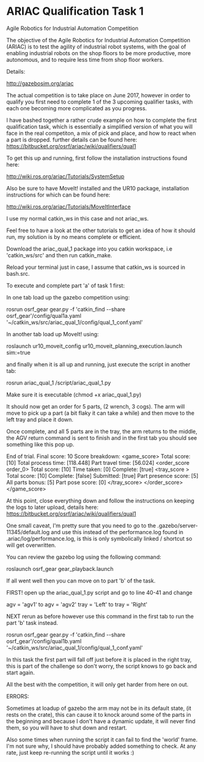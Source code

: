 # ARIAC Qualification Task 1
Agile Robotics for Industrial Automation Competition

The objective of the Agile Robotics for Industrial Automation Competition (ARIAC) is to test the agility of industrial robot systems, with the goal of enabling industrial robots on the shop floors to be more productive, more autonomous, and to require less time from shop floor workers. 

Details:

http://gazebosim.org/ariac

The actual competition is to take place on June 2017, however in order to qualify you first need to complete 1 of the 3 upcoming qualifier tasks, with each one becoming more complicated as you progress.

I have bashed together a rather crude example on how to complete the first qualification task, which is essentially a simplified version of what you will face in the real competiton, a mix of pick and place, and how to react when a part is dropped. further details can be found here: https://bitbucket.org/osrf/ariac/wiki/qualifiers/qual1

To get this up and running, first follow the installation instructions found here:

http://wiki.ros.org/ariac/Tutorials/SystemSetup

Also be sure to have MoveIt! installed and the UR10 package, installation instructions for which can be found here:

http://wiki.ros.org/ariac/Tutorials/MoveItInterface

I use my normal catkin_ws in this case and not ariac_ws.

Feel free to have a look at the other tutorials to get an idea of how it should run, my solution is by no means complete or efficient.

Download the ariac_qual_1 package into you catkin workspace, i.e 'catkin_ws/src' and then run catkin_make.

Reload your terminal just in case, I assume that catkin_ws is sourced in bash.src.

To execute and complete part 'a' of task 1 first:

In one tab load up the gazebo competition using:

rosrun osrf_gear gear.py -f 'catkin_find --share osrf_gear'/config/qual1a.yaml '~/catkin_ws/src/ariac_qual_1/config/qual_1_conf.yaml' 

In another tab load up MoveIt! using:

roslaunch ur10_moveit_config ur10_moveit_planning_execution.launch sim:=true

and finally when it is all up and running, just execute the script in another tab:

rosrun ariac_qual_1 /script/ariac_qual_1.py

Make sure it is executable (chmod +x ariac_qual_1.py)

It should now get an order for 5 parts, (2 wrench, 3 cogs). The arm will move to pick up a part (a bit flaky it can take a while) and then move to the left tray and place it down.

Once complete, and all 5 parts are in the tray, the arm returns to the middle, the AGV return command is sent to finish and in the first tab you should see something like this pop up.

End of trial. Final score: 10
Score breakdown:
<game_score>
Total score: [10]
Total process time: [118.448]
Part travel time: [56.024]
<order_score order_0>
Total score: [10]
Time taken: [0]
Complete: [true]
<tray_score >
Total score: [10]
Complete: [false]
Submitted: [true]
Part presence score: [5]
All parts bonus: [5]
Part pose score: [0]
</tray_score>
</order_score>
</game_score>

At this point, close everything down and follow the instructions on keeping the logs to later upload, details here:
https://bitbucket.org/osrf/ariac/wiki/qualifiers/qual1

One small caveat, I'm pretty sure that you need to go to the .gazebo/server-11345/default.log and use this instead of the performance.log found in .ariac/log/performance.log, is this is only symbolically linked / shortcut so will get overwritten.

You can review the gazebo log using the following command:

roslaunch osrf_gear gear_playback.launch

If all went well then you can move on to part 'b' of the task.

FIRST! open up the ariac_qual_1.py script and go to line 40-41 and change

 agv = 'agv1' to  agv = 'agv2'
 tray = 'Left' to tray = 'Right'

NEXT rerun as before however use this command in the first tab to run the part 'b' task instead.

rosrun osrf_gear gear.py -f 'catkin_find --share osrf_gear'/config/qual1b.yaml '~/catkin_ws/src/ariac_qual_1/config/qual_1_conf.yaml'

In this task the first part will fall off just before it is placed in the right tray, this is part of the challenge so don't worry, the script knows to go back and start again.

All the best with the competition, it will only get harder from here on out.

ERRORS:

Sometimes at loadup of gazebo the arm may not be in its default state, (it rests on the crate), this can cause it to knock around some of the parts in the beginning and because I don't have a dynamic update, it will never find them, so you will have to shut down and restart.

Also some times when running the script it can fail to find the 'world' frame. I'm not sure why, I should have probably added something to check. At any rate, just keep re-running the script until it works :)
